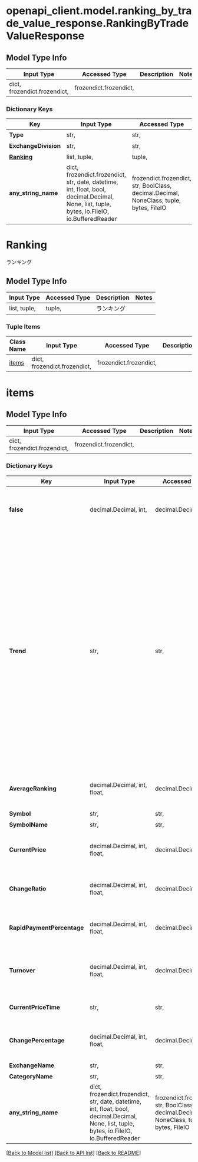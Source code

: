 # openapi_client.model.ranking_by_trade_value_response.RankingByTradeValueResponse

## Model Type Info
Input Type | Accessed Type | Description | Notes
------------ | ------------- | ------------- | -------------
dict, frozendict.frozendict,  | frozendict.frozendict,  |  | 

### Dictionary Keys
Key | Input Type | Accessed Type | Description | Notes
------------ | ------------- | ------------- | ------------- | -------------
**Type** | str,  | str,  | 種別 | [optional] 
**ExchangeDivision** | str,  | str,  | 市場 | [optional] 
**[Ranking](#Ranking)** | list, tuple,  | tuple,  | ランキング | [optional] 
**any_string_name** | dict, frozendict.frozendict, str, date, datetime, int, float, bool, decimal.Decimal, None, list, tuple, bytes, io.FileIO, io.BufferedReader | frozendict.frozendict, str, BoolClass, decimal.Decimal, NoneClass, tuple, bytes, FileIO | any string name can be used but the value must be the correct type | [optional]

# Ranking

ランキング

## Model Type Info
Input Type | Accessed Type | Description | Notes
------------ | ------------- | ------------- | -------------
list, tuple,  | tuple,  | ランキング | 

### Tuple Items
Class Name | Input Type | Accessed Type | Description | Notes
------------- | ------------- | ------------- | ------------- | -------------
[items](#items) | dict, frozendict.frozendict,  | frozendict.frozendict,  |  | 

# items

## Model Type Info
Input Type | Accessed Type | Description | Notes
------------ | ------------- | ------------- | -------------
dict, frozendict.frozendict,  | frozendict.frozendict,  |  | 

### Dictionary Keys
Key | Input Type | Accessed Type | Description | Notes
------------ | ------------- | ------------- | ------------- | -------------
**false** | decimal.Decimal, int,  | decimal.Decimal,  | 順位&lt;br&gt;※ランキング内で同じ順位が返却される場合があります（10位が2件など） | [optional] value must be a 32 bit integer
**Trend** | str,  | str,  | トレンド &lt;table&gt;     &lt;thead&gt;         &lt;tr&gt;             &lt;th&gt;定義値&lt;/th&gt;             &lt;th&gt;内容&lt;/th&gt;         &lt;/tr&gt;     &lt;/thead&gt;     &lt;tbody&gt;         &lt;tr&gt;             &lt;td&gt;0&lt;/td&gt;             &lt;td&gt;対象データ無し&lt;/td&gt;         &lt;/tr&gt;         &lt;tr&gt;             &lt;td&gt;1&lt;/td&gt;             &lt;td&gt;過去10営業日より20位以上上昇&lt;/td&gt;         &lt;/tr&gt;         &lt;tr&gt;             &lt;td&gt;2&lt;/td&gt;             &lt;td&gt;過去10営業日より1～19位上昇&lt;/td&gt;         &lt;/tr&gt;         &lt;tr&gt;             &lt;td&gt;3&lt;/td&gt;             &lt;td&gt;過去10営業日と変わらず&lt;/td&gt;         &lt;/tr&gt;         &lt;tr&gt;             &lt;td&gt;4&lt;/td&gt;             &lt;td&gt;過去10営業日より1～19位下落&lt;/td&gt;         &lt;/tr&gt;         &lt;tr&gt;             &lt;td&gt;5&lt;/td&gt;             &lt;td&gt;過去10営業日より20位以上下落&lt;/td&gt;         &lt;/tr&gt;     &lt;/tbody&gt; &lt;/table&gt; | [optional] 
**AverageRanking** | decimal.Decimal, int, float,  | decimal.Decimal,  | 平均順位&lt;br&gt;※100位以下は「999」となります | [optional] value must be a 64 bit float
**Symbol** | str,  | str,  | 銘柄コード | [optional] 
**SymbolName** | str,  | str,  | 銘柄名称 | [optional] 
**CurrentPrice** | decimal.Decimal, int, float,  | decimal.Decimal,  | 現在値 | [optional] value must be a 64 bit float
**ChangeRatio** | decimal.Decimal, int, float,  | decimal.Decimal,  | 前日比 | [optional] value must be a 64 bit float
**RapidPaymentPercentage** | decimal.Decimal, int, float,  | decimal.Decimal,  | 代金急増（％） | [optional] value must be a 64 bit float
**Turnover** | decimal.Decimal, int, float,  | decimal.Decimal,  | 売買代金&lt;br&gt;売買代金を百万円単位で表示する&lt;br&gt;※十万円の位を四捨五入 | [optional] value must be a 64 bit float
**CurrentPriceTime** | str,  | str,  | 時刻&lt;br&gt;HH:mm&lt;br&gt;※日付は返しません | [optional] 
**ChangePercentage** | decimal.Decimal, int, float,  | decimal.Decimal,  | 騰落率（%） | [optional] value must be a 64 bit float
**ExchangeName** | str,  | str,  | 市場名 | [optional] 
**CategoryName** | str,  | str,  | 業種名 | [optional] 
**any_string_name** | dict, frozendict.frozendict, str, date, datetime, int, float, bool, decimal.Decimal, None, list, tuple, bytes, io.FileIO, io.BufferedReader | frozendict.frozendict, str, BoolClass, decimal.Decimal, NoneClass, tuple, bytes, FileIO | any string name can be used but the value must be the correct type | [optional]

[[Back to Model list]](../../README.md#documentation-for-models) [[Back to API list]](../../README.md#documentation-for-api-endpoints) [[Back to README]](../../README.md)

